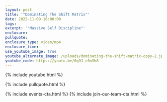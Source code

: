 ```yaml
---
layout: post
title: '"Dominating The Shift Matrix"'
date: 2022-11-09 16:00:00
tags:
excerpt: '"Massive Self Discipline"'
enclosure:
pullquote:
enclosure_type: video/mp4
enclosure_time:
use_youtube_image: true
youtube_alternate_image: /uploads/dominating-the-shift-matrix-copy-2.jpg
youtube_code: https://youtu.be/6q9J_c0oSh8
---
```

{% include youtube.html %}

{% include pullquote.html %}

{% include events-cta.html %} {% include join-our-team-cta.html %}